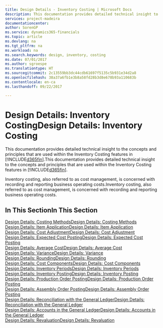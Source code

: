 ```yaml
---
title: Design Details - Inventory Costing | Microsoft Docs
description: This documentation provides detailed technical insight to the concepts and principles that are used within the Inventory Costing features in [!INCLUDE[d365fin](includes/d365fin_md.md)].
services: project-madeira
documentationcenter: 
author: SorenGP
ms.service: dynamics365-financials
ms.topic: article
ms.devlang: na
ms.tgt_pltfrm: na
ms.workload: na
ms.search.keywords: design, inventory, costing
ms.date: 07/01/2017
ms.author: sgroespe
ms.translationtype: HT
ms.sourcegitcommit: 2c13559bb3dc44cdb61697f5135c5b931e34d2a8
ms.openlocfilehash: 38a37a6fb1e3b8a58fd28b3d8e678b93a110683b
ms.contentlocale: en-ca
ms.lasthandoff: 09/22/2017

---
```

# <a name="design-details-inventory-costing"></a><span data-ttu-id="68810-103">Design Details: Inventory Costing</span><span class="sxs-lookup"><span data-stu-id="68810-103">Design Details: Inventory Costing</span></span>
<span data-ttu-id="68810-104">This documentation provides detailed technical insight to the concepts and principles that are used within the Inventory Costing features in [!INCLUDE[d365fin](includes/d365fin_md.md)].</span><span class="sxs-lookup"><span data-stu-id="68810-104">This documentation provides detailed technical insight to the concepts and principles that are used within the Inventory Costing features in [!INCLUDE[d365fin](includes/d365fin_md.md)].</span></span>  

<span data-ttu-id="68810-105">Inventory costing, also referred to as cost management, is concerned with recording and reporting business operating costs.</span><span class="sxs-lookup"><span data-stu-id="68810-105">Inventory costing, also referred to as cost management, is concerned with recording and reporting business operating costs.</span></span>  

## <a name="in-this-section"></a><span data-ttu-id="68810-106">In This Section</span><span class="sxs-lookup"><span data-stu-id="68810-106">In This Section</span></span>  
[<span data-ttu-id="68810-107">Design Details: Costing Methods</span><span class="sxs-lookup"><span data-stu-id="68810-107">Design Details: Costing Methods</span></span>](design-details-costing-methods.md)  
[<span data-ttu-id="68810-108">Design Details: Item Application</span><span class="sxs-lookup"><span data-stu-id="68810-108">Design Details: Item Application</span></span>](design-details-item-application.md)  
[<span data-ttu-id="68810-109">Design Details: Cost Adjustment</span><span class="sxs-lookup"><span data-stu-id="68810-109">Design Details: Cost Adjustment</span></span>](design-details-cost-adjustment.md)  
[<span data-ttu-id="68810-110">Design Details: Expected Cost Posting</span><span class="sxs-lookup"><span data-stu-id="68810-110">Design Details: Expected Cost Posting</span></span>](design-details-expected-cost-posting.md)  
[<span data-ttu-id="68810-111">Design Details: Average Cost</span><span class="sxs-lookup"><span data-stu-id="68810-111">Design Details: Average Cost</span></span>](design-details-average-cost.md)  
[<span data-ttu-id="68810-112">Design Details: Variance</span><span class="sxs-lookup"><span data-stu-id="68810-112">Design Details: Variance</span></span>](design-details-variance.md)  
[<span data-ttu-id="68810-113">Design Details: Rounding</span><span class="sxs-lookup"><span data-stu-id="68810-113">Design Details: Rounding</span></span>](design-details-rounding.md)  
[<span data-ttu-id="68810-114">Design Details: Cost Components</span><span class="sxs-lookup"><span data-stu-id="68810-114">Design Details: Cost Components</span></span>](design-details-cost-components.md)  
[<span data-ttu-id="68810-115">Design Details: Inventory Periods</span><span class="sxs-lookup"><span data-stu-id="68810-115">Design Details: Inventory Periods</span></span>](design-details-inventory-periods.md)  
[<span data-ttu-id="68810-116">Design Details: Inventory Posting</span><span class="sxs-lookup"><span data-stu-id="68810-116">Design Details: Inventory Posting</span></span>](design-details-inventory-posting.md)  
[<span data-ttu-id="68810-117">Design Details: Production Order Posting</span><span class="sxs-lookup"><span data-stu-id="68810-117">Design Details: Production Order Posting</span></span>](design-details-production-order-posting.md)  
[<span data-ttu-id="68810-118">Design Details: Assembly Order Posting</span><span class="sxs-lookup"><span data-stu-id="68810-118">Design Details: Assembly Order Posting</span></span>](design-details-assembly-order-posting.md)  
[<span data-ttu-id="68810-119">Design Details: Reconciliation with the General Ledger</span><span class="sxs-lookup"><span data-stu-id="68810-119">Design Details: Reconciliation with the General Ledger</span></span>](design-details-reconciliation-with-the-general-ledger.md)  
[<span data-ttu-id="68810-120">Design Details: Accounts in the General Ledger</span><span class="sxs-lookup"><span data-stu-id="68810-120">Design Details: Accounts in the General Ledger</span></span>](design-details-accounts-in-the-general-ledger.md)  
[<span data-ttu-id="68810-121">Design Details: Revaluation</span><span class="sxs-lookup"><span data-stu-id="68810-121">Design Details: Revaluation</span></span>](design-details-revaluation.md)

